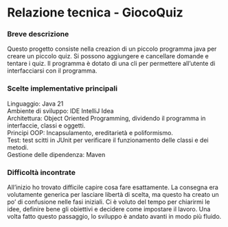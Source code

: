 # Relazione tecnica - GiocoQuiz

### Breve descrizione
Questo progetto consiste nella creazion di un piccolo programma java per creare un piccolo quiz. 
Si possono aggiungere e cancellare domande e tentare i quiz. 
Il programma è dotato di una cli per permettere all’utente di interfacciarsi con il programma.

### Scelte implementative principali
Linguaggio: Java 21  
Ambiente di sviluppo: IDE IntelliJ Idea   
Architettura: Object Oriented Programming, dividendo il programma in interfaccie, classi e oggetti.  
Principi OOP: Incapsulamento, ereditarietà e poliformismo.  
Test: test scitti in JUnit per verificare il funzionamento delle classi e dei metodi.  
Gestione delle dipendenza: Maven

### Difficoltà incontrate
All’inizio ho trovato difficile capire cosa fare esattamente. 
La consegna era volutamente generica per lasciare libertà di scelta, 
ma questo ha creato un po’ di confusione nelle fasi iniziali. 
Ci è voluto del tempo per chiarirmi le idee, definire bene gli obiettivi e decidere come impostare il lavoro. 
Una volta fatto questo passaggio, lo sviluppo è andato avanti in modo più fluido.
